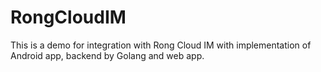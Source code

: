 # RongCloudIM
This is a demo for integration with Rong Cloud IM with implementation of Android app, backend by Golang and web app.
